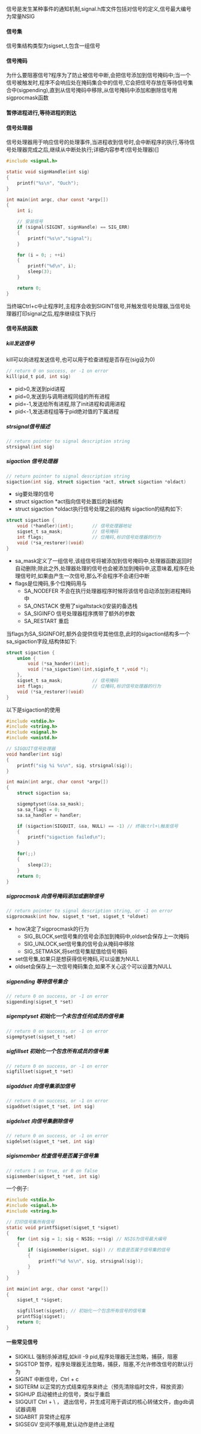 信号是发生某种事件的通知机制,signal.h库文件包括对信号的定义,信号最大编号为常量NSIG

#### 信号集
信号集结构类型为sigset_t,包含一组信号

#### 信号掩码
为什么要阻塞信号?程序为了防止被信号中断,会把信号添加到信号掩码中;当一个信号被触发时,程序不会响应处在掩码集合中的信号,它会把信号存放在等待信号集合中(sigpending),直到从信号掩码中移除,从信号掩码中添加和删除信号用sigprocmask函数

#### 暂停进程进行,等待进程的到达

#### 信号处理器
信号处理器用于响应信号的处理事件,当进程收到信号时,会中断程序的执行,等待信号处理器完成之后,继续从中断处执行;详细内容参考(信号处理器)[]
```c
#include <signal.h>

static void signHandle(int sig)
{
    printf("%s\n", "Ouch");
}

int main(int argc, char const *argv[])
{
    int i;

    // 安装信号
    if (signal(SIGINT, signHandle) == SIG_ERR)
    {
        printf("%s\n","signal");
    }

    for (i = 0; ; ++i)
    {
        printf("%d\n", i);
        sleep(3);
    }

    return 0;
}
```
当终端Ctrl+c中止程序时,主程序会收到SIGINT信号,并触发信号处理器,当信号处理器打印signal之后,程序继续往下执行

#### 信号系统函数
##### kill发送信号
kill可以向进程发送信号,也可以用于检查进程是否存在(sig设为0)
```c
// return 0 on success, or -1 on error
kill(pid_t pid, int sig)
```
- pid>0,发送到pid进程
- pid=0,发送到与调用进程同组的所有进程
- pid=-1,发送给所有进程,除了init进程和调用进程
- pid<-1,发送进程组等于pid绝对值的下属进程

##### strsignal信号描述
```c
// return pointer to signal description string
strsignal(int sig)
```

##### sigaction 信号处理器
```c
// return pointer to signal description string
sigaction(int sig, struct sigaction *act, struct sigaction *oldact)
```
- sig要处理的信号
- struct sigaction *act指向信号处置后的新结构
- struct sigaction *oldact执行信号处理之前的结构
sigaction的结构如下:
```c
struct sigaction {
    void (*handler)(int);       // 信号处理器地址
    sigset_t sa_mask;           // 信号掩码
    int flags;                  // 位掩码,标识信号处理器的行为
    void (*sa_restorer)(void)    
}
```
- sa_mask定义了一组信号,该组信号将被添加到信号掩码中,处理器函数返回时自动删除;除此之外,处理器处理的信号也会被添加到掩码中,这意味着,程序在处理信号时,如果由产生一次信号,那么不会程序不会递归中断
- flags是位掩码,多个位掩码用与
    - SA_NODEFER 不会在执行处理器程序时候将该信号自动添加到进程掩码中
    - SA_ONSTACK 使用了sigaltstack()安装的备选栈
    - SA_SIGINFO 信号处理器程序携带了额外的参数
    - SA_RESTART 重启

当flags为SA_SIGINFO时,额外会提供信号其他信息,此时的sigaction结构多一个sa_sigaction字段,结构体如下:
```c
struct sigaction {
    union {
        void (*sa_hander)(int);
        void (*sa_sigaction)(int,siginfo_t *,void *);
    },
    sigset_t sa_mask;           // 信号掩码
    int flags;                  // 位掩码,标识信号处理器的行为
    void (*sa_restorer)(void)    
}
```

以下是sigaction的使用
```c
#include <stdio.h>
#include <string.h>
#include <signal.h>
#include <unistd.h>

// SIGQUIT信号处理器
void handler(int sig)
{
    printf("sig %i %s\n", sig, strsignal(sig));
}

int main(int argc, char const *argv[])
{
    struct sigaction sa;

    sigemptyset(&sa.sa_mask);
    sa.sa_flags = 0;
    sa.sa_handler = handler;

    if (sigaction(SIGQUIT, &sa, NULL) == -1) // 终端ctrl+\触发信号
    {
        printf("sigaction failed\n");
    }

    for(;;)
    {
        sleep(2);
    }
    return 0;
}
```

##### sigprocmask 向信号掩码添加或删除信号
```c
// return pointer to signal description string, or -1 on error
sigprocmask(int how, sigset_t *set, sigset_t *oldset)
```
- how决定了sigprocmask的行为
    - SIG_BLOCK,set信号集的信号会添加到掩码中,oldset会保存上一次掩码
    - SIG_UNLOCK,set信号集的信号会从掩码中移除
    - SIG_SETMASK,将set信号集赋值给信号掩码
- set信号集,如果只是想获得信号掩码,可以设置为NULL
- oldset会保存上一次信号掩码集合,如果不关心这个可以设置为NULL

##### sigpending 等待信号集合
```c
// return 0 on success, or -1 on error
sigpending(sigset_t *set)
```

##### sigemptyset 初始化一个未包含任何成员的信号集
```c
// return 0 on success, or -1 on error
sigemptyset(sigset_t *set)
```

##### sigfillset 初始化一个包含所有成员的信号集
```c
// return 0 on success, or -1 on error
sigfillset(sigset_t *set)
```

##### sigaddset 向信号集添加信号
```c
// return 0 on success, or -1 on error
sigaddset(sigset_t *set, int sig)
```

##### sigdelset 向信号集删除信号
```c
// return 0 on success, or -1 on error
sigdelset(sigset_t *set, int sig)
```

##### sigismember 检查信号是否属于信号集
```c
// return 1 on true, or 0 on false  
sigismember(sigset_t *set, int sig)
```

一个例子:
```c
#include <stdio.h>
#include <signal.h>
#include <string.h>

// 打印信号集所有信号
static void printfSigset(sigset_t *sigset)
{
    for (int sig = 1; sig < NSIG; ++sig) // NSIG为信号最大编号
    {
        if (sigismember(sigset, sig)) // 检查是否属于信号集的信号
        {
            printf("%d %s\n", sig, strsignal(sig));
        }
    }
}

int main(int argc, char const *argv[])
{
    sigset_t *sigset;

    sigfillset(sigset); // 初始化一个包含所有信号的信号集
    printfSig(sigset);
    return 0;
}
```

#### 一些常见信号
- SIGKILL 强制杀掉进程,如kill -9 pid,程序处理器无法忽略，捕获，阻塞
- SIGSTOP 暂停，程序处理器无法忽略，捕获，阻塞,不允许修改信号的默认行为
- SIGINT  中断信号，Ctrl + c
- SIGTERM 以正常的方式结束程序来终止（预先清除临时文件，释放资源）
- SIGHUP  启动被终止的信号，类似于重启 
- SIGQUIT Ctrl + \ ， 退出信号，并生成可用于调试的核心转储文件，由gdb调试器调用
- SIGABRT 异常终止程序
- SIGSEGV 空间不够用,默认动作是终止进程


